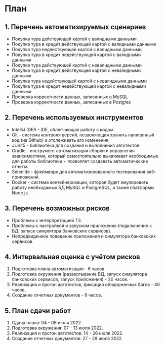 # План

## 1. Перечень автоматизируемых сценариев

* Покупка тура действующей картой с валидными данными
* Покупка тура в кредит действующей картой с валидными данными
* Покупка тура недействующей картой с валидными данными
* Покупка тура в кредит недействующей картой с валидными данными
* Покупка тура действующей картой с невалидными данными
* Покупка тура в кредит действующей картой с невалидными данными
* Покупка тура недействующей картой с невалидными данными
* Покупка тура в кредит недействующей картой с невалидными данными
* Проверка корректности данных, записанных в MySQL
* Проверка корректности данных, записанных в Postgres

## 2. Перечень используемых инструментов

* IntelliJ IDEA - IDE, облегчающая работу с кодом.
* Git - система контроля версий, позволяющая хранить написанный код (на Github) и отслеживать его изменения.
* JUnit5 - библиотека для создания и выполнения автотестов.
* Gradle - инструмент автоматизации сборки и управления зависимостями, который самостоятельно выкачивает необходимые для работы библиотеки + позволяет создавать автоматические отчеты.
* Selenide - фреймворк для автоматизированного тестирования веб-приложений.
* Docker - система контейнеризации, которая будет эмулировать работу необходимых БД MySQL и PostgreSQL, а также платформы Node.js.

## 3. Перечень возможных рисков

* Проблемы с интерпретацией ТЗ.
* Проблемы с настройкой и запуском приложения (подключение к БД, запуск симулятора банковских сервисов).
* Непредвиденное поведение приложения и симулятора банковских сервисов.

## 4. Интервальная оценка с учётом рисков
1. Подготовка плана автоматизации - 6 часов.
1. Подготовка окружения (развертывание БД, запуск симулятора банковских сервисов, запуск приложения) - 20 часов.
1. Реализация и прогон автотестов, фиксация обнаруженных багов - 40 часов.
1. Создание отчетных документов - 6 часов.

## 5. План сдачи работ
1. Сдача плана: 04 - 06 июля 2022.
1. Подготовка окружения: 07 - 13 июля 2022.
1. Реализация и прогон автотестов: 14 - 26 июля 2022.
1. Создание отчетных документов: 27 - 29 июля 2022.